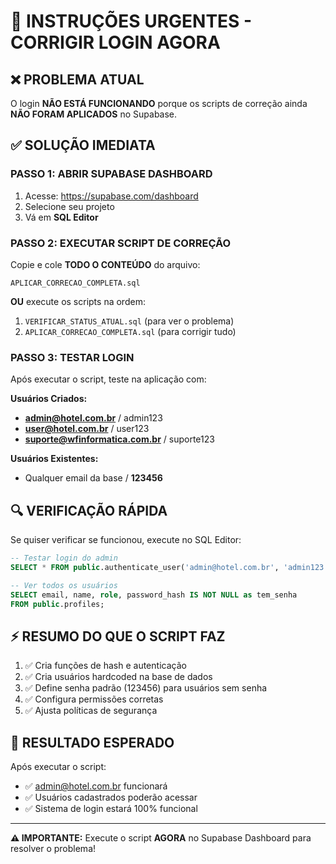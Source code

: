# 🚨 INSTRUÇÕES URGENTES - CORRIGIR LOGIN AGORA

## ❌ PROBLEMA ATUAL
O login **NÃO ESTÁ FUNCIONANDO** porque os scripts de correção ainda **NÃO FORAM APLICADOS** no Supabase.

## ✅ SOLUÇÃO IMEDIATA

### PASSO 1: ABRIR SUPABASE DASHBOARD
1. Acesse: https://supabase.com/dashboard
2. Selecione seu projeto
3. Vá em **SQL Editor**

### PASSO 2: EXECUTAR SCRIPT DE CORREÇÃO
Copie e cole **TODO O CONTEÚDO** do arquivo:
```
APLICAR_CORRECAO_COMPLETA.sql
```

**OU** execute os scripts na ordem:
1. `VERIFICAR_STATUS_ATUAL.sql` (para ver o problema)
2. `APLICAR_CORRECAO_COMPLETA.sql` (para corrigir tudo)

### PASSO 3: TESTAR LOGIN
Após executar o script, teste na aplicação com:

**Usuários Criados:**
- **admin@hotel.com.br** / admin123
- **user@hotel.com.br** / user123  
- **suporte@wfinformatica.com.br** / suporte123

**Usuários Existentes:**
- Qualquer email da base / **123456**

## 🔍 VERIFICAÇÃO RÁPIDA

Se quiser verificar se funcionou, execute no SQL Editor:
```sql
-- Testar login do admin
SELECT * FROM public.authenticate_user('admin@hotel.com.br', 'admin123');

-- Ver todos os usuários
SELECT email, name, role, password_hash IS NOT NULL as tem_senha 
FROM public.profiles;
```

## ⚡ RESUMO DO QUE O SCRIPT FAZ

1. ✅ Cria funções de hash e autenticação
2. ✅ Cria usuários hardcoded na base de dados
3. ✅ Define senha padrão (123456) para usuários sem senha
4. ✅ Configura permissões corretas
5. ✅ Ajusta políticas de segurança

## 🎯 RESULTADO ESPERADO

Após executar o script:
- ✅ admin@hotel.com.br funcionará
- ✅ Usuários cadastrados poderão acessar
- ✅ Sistema de login estará 100% funcional

---

**⚠️ IMPORTANTE:** Execute o script **AGORA** no Supabase Dashboard para resolver o problema!